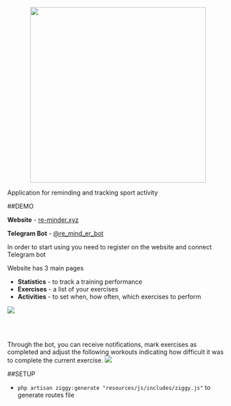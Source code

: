 <p align="center">
<img src="https://res.cloudinary.com/dtfbvvkyp/image/upload/v1566331377/laravel-logolockup-cmyk-red.svg" width="400">
</p>

Application for reminding and tracking sport activity

##DEMO
<p><b>Website</b> - <a href="https://re-minder.xyz/" target="_blank">re-minder.xyz</a></p>
<p><b>Telegram Bot</b> - <a href="https://telegram.me/re_mind_er_bot" target="_blank">@re_mind_er_bot</a></p>
<p>In order to start using you need to register on the website and connect Telegram bot</p>
<p>Website has 3 main pages</p>
<ul>
    <li><b>Statistics</b> - to track a training performance</li>
    <li><b>Exercises</b> - a list of your exercises</li>
    <li><b>Activities</b> - to set when, how often, which exercises to perform</li>
</ul>

![](https://media.giphy.com/media/Vg5SaPD2rmLq5DMTph/giphy.gif)

<br>
<br>

Through the bot, you can receive notifications, mark exercises as completed and adjust the following workouts indicating how difficult it was to complete the current exercise.
![](https://i.imgur.com/pys8ob7.png)

##SETUP

- `php artisan ziggy:generate "resources/js/includes/ziggy.js"` to generate routes file
